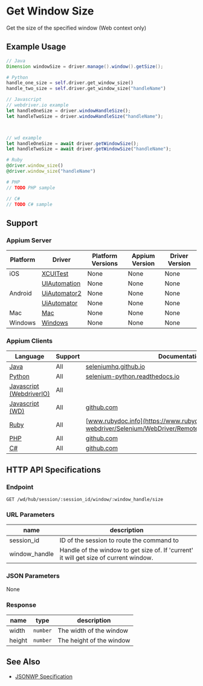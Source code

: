 # Get Window Size

Get the size of the specified window (Web context only)
## Example Usage

```java
// Java
Dimension windowSize = driver.manage().window().getSize();

```

```python
# Python
handle_one_size = self.driver.get_window_size()
handle_two_size = self.driver.get_window_size("handleName")

```

```javascript
// Javascript
// webdriver.io example
let handleOneSize = driver.windowHandleSize();
let handleTwoSize = driver.windowHandleSize("handleName");



// wd example
let handleOneSize = await driver.getWindowSize();
let handleTwoSize = await driver.getWindowSize("handleName");

```

```ruby
# Ruby
@driver.window_size()
@driver.window_size("handleName")

```

```php
# PHP
// TODO PHP sample

```

```csharp
// C#
// TODO C# sample

```



## Support

### Appium Server

|Platform|Driver|Platform Versions|Appium Version|Driver Version|
|--------|----------------|------|--------------|--------------|
| iOS | [XCUITest](/docs/en/drivers/ios-xcuitest.md) | None | None | None |
|  | [UIAutomation](/docs/en/drivers/ios-uiautomation.md) | None | None | None |
| Android | [UiAutomator2](/docs/en/drivers/android-uiautomator2.md) | None | None | None |
|  | [UiAutomator](/docs/en/drivers/android-uiautomator.md) | None | None | None |
| Mac | [Mac](/docs/en/drivers/mac.md) | None | None | None |
| Windows | [Windows](/docs/en/drivers/windows.md) | None | None | None |

### Appium Clients

|Language|Support|Documentation|
|--------|-------|-------------|
|[Java](https://github.com/appium/java-client/releases/latest)| All | [seleniumhq.github.io](https://seleniumhq.github.io/selenium/docs/api/java/org/openqa/selenium/WebDriver.Window.html#getSize--) |
|[Python](https://github.com/appium/python-client/releases/latest)| All | [selenium-python.readthedocs.io](http://selenium-python.readthedocs.io/api.html#selenium.webdriver.remote.webdriver.WebDriver.get_window_size) |
|[Javascript (WebdriverIO)](http://webdriver.io/index.html)| All |  |
|[Javascript (WD)](https://github.com/admc/wd/releases/latest)| All | [github.com](https://github.com/admc/wd/blob/master/lib/commands.js#L546) |
|[Ruby](https://github.com/appium/ruby_lib/releases/latest)| All | [www.rubydoc.info](https://www.rubydoc.info/gems/selenium-webdriver/Selenium/WebDriver/Remote/W3C/Bridge:window_size) |
|[PHP](https://github.com/appium/php-client/releases/latest)| All | [github.com](https://github.com/appium/php-client/) |
|[C#](https://github.com/appium/appium-dotnet-driver/releases/latest)| All | [github.com](https://github.com/appium/appium-dotnet-driver/) |

## HTTP API Specifications

### Endpoint

`GET /wd/hub/session/:session_id/window/:window_handle/size`

### URL Parameters

|name|description|
|----|-----------|
|session_id|ID of the session to route the command to|
|window_handle|Handle of the window to get size of. If 'current' it will get size of current window.|

### JSON Parameters

None

### Response

|name|type|description|
|----|----|-----------|
| width | `number` | The width of the window |
| height | `number` | The height of the window |

## See Also

* [JSONWP Specification](https://github.com/SeleniumHQ/selenium/wiki/JsonWireProtocol#get-sessionsessionidwindowwindowhandlesize)
